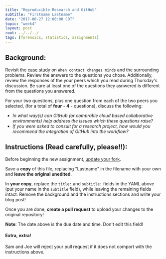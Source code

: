 ```yaml
---
title: "Reproducible Research and GitHub"
subtitle: "Firstname Lastname"
date: "2017-06-27 12:00:00 CDT"
topic: "week4"
layout: post
root: ../../../
tags: [forensics, statistics, assignments]
---
```

 
## Background:

Revisit the [case study](https://www.unh.edu/research/sites/www.unh.edu.research/files/docs/RIS/lacour_case.pdf) on `When contact changes minds` and the surrounding problems. Review the answers to the questions you chose. Additionally, review the responses of the your peers which you read during Thursday's discussion. Be sure at least one of the questions they asnwered is different from the questions you answered.

For your two questions, plus one question from each of the two peers you selected, (for a total of **four** - **4** - questions), discuss the following: 
 - *In what way(s) can GitHub (or comprable cloud based collaborative environments) help address the issues which these questions raise?* 
 - *If you were asked to consult for a research project, how would you recommend the integration of GitHub into the workflow?*
 
## Instructions (Read carefully, please!!):

Before beginning the new assignment, [update your fork](https://github.com/CSAFE-ISU/REU-blog/blob/master/update_instructions/Update_instructions.md).

Save a **copy** of this file, replacing "Lastname" in the filename with your own and **leave the original unedited**.

In **your copy**, replace the `title:` and `subtitle:` fields in the YAML above (put your name in the `subtitle` field), while leaving the remaining fields intact. Remove the background and the instructions sections and write your blog post! 

Once you are done, **create a pull request** to upload your changes to the original repository!

**Note**: The date above is the due date and time. Don't edit this field! 

#### Extra, extra!  

Sam and Joe will reject your pull request if it does not comport with the instructions above.
